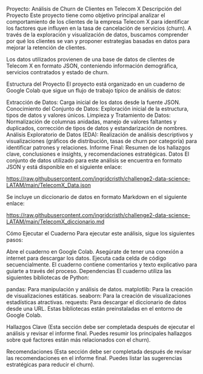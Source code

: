 Proyecto: Análisis de Churn de Clientes en Telecom X
Descripción del Proyecto
Este proyecto tiene como objetivo principal analizar el comportamiento de los clientes de la empresa Telecom X para identificar los factores que influyen en la tasa de cancelación de servicios (churn). A través de la exploración y visualización de datos, buscamos comprender por qué los clientes se van y proponer estrategias basadas en datos para mejorar la retención de clientes.

Los datos utilizados provienen de una base de datos de clientes de Telecom X en formato JSON, conteniendo información demográfica, servicios contratados y estado de churn.

Estructura del Proyecto
El proyecto está organizado en un cuaderno de Google Colab que sigue un flujo de trabajo típico de análisis de datos:

Extracción de Datos: Carga inicial de los datos desde la fuente JSON.
Conocimiento del Conjunto de Datos: Exploración inicial de la estructura, tipos de datos y valores únicos.
Limpieza y Tratamiento de Datos: Normalización de columnas anidadas, manejo de valores faltantes y duplicados, corrección de tipos de datos y estandarización de nombres.
Análisis Exploratorio de Datos (EDA): Realización de análisis descriptivos y visualizaciones (gráficos de distribución, tasas de churn por categoría) para identificar patrones y relaciones.
Informe Final: Resumen de los hallazgos clave, conclusiones e insights, y recomendaciones estratégicas.
Datos
El conjunto de datos utilizado para este análisis se encuentra en formato JSON y está disponible en el siguiente enlace:

https://raw.githubusercontent.com/ingridcristh/challenge2-data-science-LATAM/main/TelecomX_Data.json

Se incluye un diccionario de datos en formato Markdown en el siguiente enlace:

https://raw.githubusercontent.com/ingridcristh/challenge2-data-science-LATAM/main/TelecomX_diccionario.md

Cómo Ejecutar el Cuaderno
Para ejecutar este análisis, sigue los siguientes pasos:

Abre el cuaderno en Google Colab.
Asegúrate de tener una conexión a internet para descargar los datos.
Ejecuta cada celda de código secuencialmente. El cuaderno contiene comentarios y texto explicativo para guiarte a través del proceso.
Dependencias
El cuaderno utiliza las siguientes bibliotecas de Python:

pandas: Para manipulación y análisis de datos.
matplotlib: Para la creación de visualizaciones estáticas.
seaborn: Para la creación de visualizaciones estadísticas atractivas.
requests: Para descargar el diccionario de datos desde una URL.
Estas bibliotecas están preinstaladas en el entorno de Google Colab.

Hallazgos Clave
(Esta sección debe ser completada después de ejecutar el análisis y revisar el informe final. Puedes resumir los principales hallazgos sobre qué factores están más relacionados con el churn).

Recomendaciones
(Esta sección debe ser completada después de revisar las recomendaciones en el informe final. Puedes listar las sugerencias estratégicas para reducir el churn).
